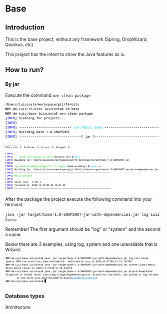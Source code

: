 # Base

## Introduction
This is the base project, without any framework (Spring, DropWizard, Quarkus, etc)

This project has the intent to show the Java features as is.

## How to run?
### By jar
Execute the command ``mvn clean package``

![](src/main/resources/helloworld/mvn-package.png) 
..........
![](src/main/resources/helloworld/mvn-success.png) 

After the package the project execute the following command into your terminal

``java -jar target/base-1.0-SNAPSHOT-jar-with-dependencies.jar log Luiz Costa``

Remember! The first argument should be "log" or "system" and the second a name.

Below there are 3 examples, using log, system and one unavailable that is Wizard. 

![](src/main/resources/helloworld/running.png)

### Database types
Architecture 
